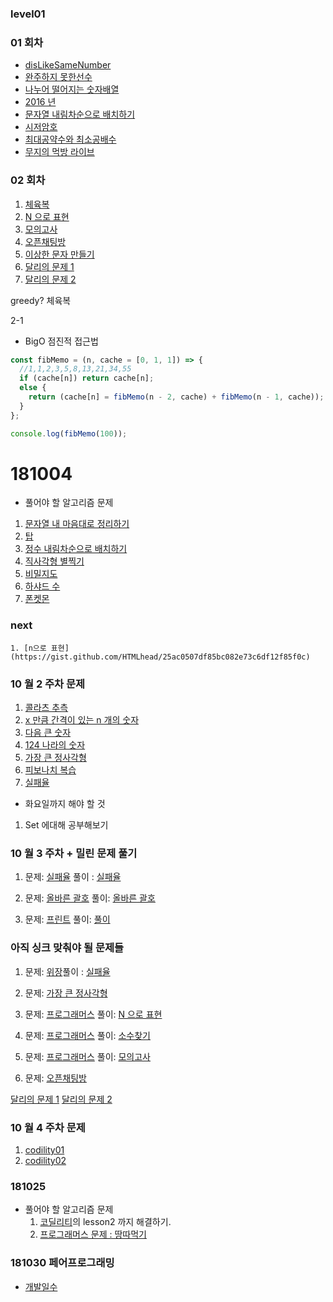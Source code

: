 ### level01

### 01 회차

- [disLikeSameNumber](https://gist.github.com/amorfati0310/a05df31668bc3b26a284ffc8119f1be8)
- [완주하지 못한선수](https://gist.github.com/amorfati0310/0c2cc0e2131f683845fb56c1f4c12c62)
- [나누어 떨어지는 숫자배열](https://gist.github.com/amorfati0310/8e66e0e15316bbd2e1940474defc2b49)
- [2016 년](https://gist.github.com/amorfati0310/4028a345889e1ec2668f783219f2b896)
- [문자열 내림차순으로 배치하기](https://gist.github.com/amorfati0310/829c68dc2b6b12685f35bc2058133f52)
- [시저암호](https://gist.github.com/amorfati0310/e27f175658cec604434d241bef2d4eb2)
- [최대공약수와 최소공배수](https://gist.github.com/amorfati0310/54391c3cffcad3fc1ce7066cb2858854)
- [무지의 먹방 라이브](https://gist.github.com/amorfati0310/badadc9aeabbcdcf4c4bb95b90cd15fd)

### 02 회차

1. [체육복](https://gist.github.com/amorfati0310/0bce89f8a71f0fe9699fe07c11bf8efd)
1. [N 으로 표현](https://programmers.co.kr/learn/courses/30/lessons/42895?language=javascript)
1. [모의고사](https://programmers.co.kr/learn/courses/30/lessons/42840?language=javascript)
1. [오픈채팅방](https://programmers.co.kr/learn/courses/30/lessons/42888?language=javascript)
1. [이상한 문자 만들기](https://programmers.co.kr/learn/courses/30/lessons/12930?language=javascript)
1. [달리의 문제 1](https://repl.it/@bgando/stack-prompt)
1. [달리의 문제 2](https://repl.it/@bgando/queue-prompt)

greedy?
체육복

2-1

- BigO 점진적 접근법

```js
const fibMemo = (n, cache = [0, 1, 1]) => {
  //1,1,2,3,5,8,13,21,34,55
  if (cache[n]) return cache[n];
  else {
    return (cache[n] = fibMemo(n - 2, cache) + fibMemo(n - 1, cache));
  }
};

console.log(fibMemo(100));
```

# 181004

- 풀어야 할 알고리즘 문제

1. [문자열 내 마음대로 정리하기](https://gist.github.com/amorfati0310/8716a9a88c513ff6519d9a6d517ba8c2)
1. [탑](https://gist.github.com/amorfati0310/c5f96e3d81d6e9f2081364b41b7650f8)
1. [정수 내림차순으로 배치하기](https://gist.github.com/amorfati0310/49f20c73fd8b66cbf215ffbb4b09d6fb)
1. [직사각형 별찍기](https://gist.github.com/amorfati0310/ed201cd4c63f42a2ba1e1212b35d5966)
1. [비밀지도](https://gist.github.com/amorfati0310/77f98004a693310b4d5a73dcefa59b14)
1. [하샤드 수](https://gist.github.com/amorfati0310/10f9f3e1964df05552be6cb719826643)
1. [폰켓몬](https://gist.github.com/amorfati0310/94b34f7cdc267751b8bc101b03f180b8)

### next

    1. [n으로 표현](https://gist.github.com/HTMLhead/25ac0507df85bc082e73c6df12f85f0c)

### 10 월 2 주차 문제

1. [콜라츠 추측](https://gist.github.com/amorfati0310/58193aa3cf57675c074912a6a3946692)
1. [x 만큼 간격이 있는 n 개의 숫자](https://gist.github.com/amorfati0310/19a48ea971c3785379ddf5319c256963)
1. [다음 큰 숫자](https://gist.github.com/amorfati0310/c12d34789e6eca6bd707559a6c9074f0)
1. [124 나라의 숫자](https://gist.github.com/amorfati0310/156e7cb3cceacd5121869a699c8bd947)
1. [가장 큰 정사각형](https://programmers.co.kr/learn/courses/30/lessons/12905?language=javascript)
1. [피보나치 복습](https://gist.github.com/amorfati0310/4bb8749481b2eb597ea80901c49e2dcd)
1. [실패율](https://gist.github.com/amorfati0310/7f1bcb52e42ca3a021ed76d00bc4f707)

- 화요일까지 해야 할 것

1. Set 에대해 공부해보기

### 10 월 3 주차 + 밀린 문제 풀기

1. 문제: [실패율](https://programmers.co.kr/learn/courses/30/lessons/42889?language=javascript) 풀이 : [실패율](https://gist.github.com/amorfati0310/ce56dcb28f54fe0fee4d5d1a08daa83d)

1. 문제: [올바른 괄호](https://programmers.co.kr/learn/courses/30/lessons/12909?language=javascript) 풀이: [올바른 괄호](https://gist.github.com/amorfati0310/e5c4909e6cca454accea80d9af809221)

1. 문제: [프린트](https://programmers.co.kr/learn/courses/30/lessons/42587?language=javascript)
   풀이: [풀이](https://gist.github.com/amorfati0310/ce56dcb28f54fe0fee4d5d1a08daa83d)

### 아직 싱크 맞춰야 될 문제들

1. 문제: [위장](https://programmers.co.kr/learn/courses/30/lessons/42578?language=javascript)풀이 : [실패율](https://gist.github.com/amorfati0310/37063d4578467ae659691e29dc77e1d0)

1. 문제: [가장 큰 정사각형](https://programmers.co.kr/learn/courses/30/lessons/12905?language=javascript)

3) 문제: [프로그래머스](https://programmers.co.kr/learn/courses/30/lessons/42895?language=javascript)
   풀이: [N 으로 표현]()

4) 문제: [프로그래머스](https://programmers.co.kr/learn/courses/30/lessons/12921?language=javascript)
   풀이: [소수찾기]()

5) 문제: [프로그래머스](https://programmers.co.kr/learn/courses/30/lessons/42840?language=javascript)
   풀이: [모의고사]()

6) 문제: [오픈채팅방](https://programmers.co.kr/learn/courses/30/lessons/42888?language=javascript)

[달리의 문제 1](https://repl.it/@bgando/stack-prompt)
[달리의 문제 2](https://repl.it/@bgando/queue-prompt)

### 10 월 4 주차 문제

1. [codility01](https://gist.github.com/amorfati0310/be5ae316fa99581ea5c323eee6d7deed)
2. [codility02](https://gist.github.com/amorfati0310/306cbfe5cd836692af1c10fe9cf33ac3)

### 181025

- 풀어야 할 알고리즘 문제
  1. [코딜리티](https://app.codility.com/programmers/custom_challenge/krypton2018/)의 lesson2 까지 해결하기.
  1. [프로그래머스 문제 : 땅따먹기](https://programmers.co.kr/learn/courses/30/lessons/12913)
  
### 181030 페어프로그래밍

* [개발일수](https://gist.github.com/amorfati0310/7f11a7244ff3f04437fb13a9f9b3249d)
